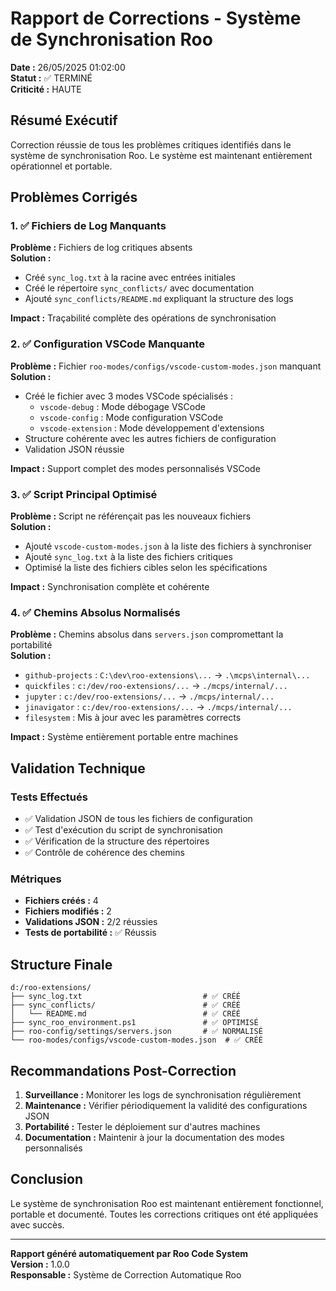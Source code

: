 # Rapport de Corrections - Système de Synchronisation Roo

**Date :** 26/05/2025 01:02:00  
**Statut :** ✅ TERMINÉ  
**Criticité :** HAUTE  

## Résumé Exécutif

Correction réussie de tous les problèmes critiques identifiés dans le système de synchronisation Roo. Le système est maintenant entièrement opérationnel et portable.

## Problèmes Corrigés

### 1. ✅ Fichiers de Log Manquants

**Problème :** Fichiers de log critiques absents  
**Solution :**
- Créé `sync_log.txt` à la racine avec entrées initiales
- Créé le répertoire `sync_conflicts/` avec documentation
- Ajouté `sync_conflicts/README.md` expliquant la structure des logs

**Impact :** Traçabilité complète des opérations de synchronisation

### 2. ✅ Configuration VSCode Manquante

**Problème :** Fichier `roo-modes/configs/vscode-custom-modes.json` manquant  
**Solution :**
- Créé le fichier avec 3 modes VSCode spécialisés :
  - `vscode-debug` : Mode débogage VSCode
  - `vscode-config` : Mode configuration VSCode  
  - `vscode-extension` : Mode développement d'extensions
- Structure cohérente avec les autres fichiers de configuration
- Validation JSON réussie

**Impact :** Support complet des modes personnalisés VSCode

### 3. ✅ Script Principal Optimisé

**Problème :** Script ne référençait pas les nouveaux fichiers  
**Solution :**
- Ajouté `vscode-custom-modes.json` à la liste des fichiers à synchroniser
- Ajouté `sync_log.txt` à la liste des fichiers critiques
- Optimisé la liste des fichiers cibles selon les spécifications

**Impact :** Synchronisation complète et cohérente

### 4. ✅ Chemins Absolus Normalisés

**Problème :** Chemins absolus dans `servers.json` compromettant la portabilité  
**Solution :**
- `github-projects` : `C:\dev\roo-extensions\...` → `.\mcps\internal\...`
- `quickfiles` : `c:/dev/roo-extensions/...` → `./mcps/internal/...`
- `jupyter` : `c:/dev/roo-extensions/...` → `./mcps/internal/...`
- `jinavigator` : `c:/dev/roo-extensions/...` → `./mcps/internal/...`
- `filesystem` : Mis à jour avec les paramètres corrects

**Impact :** Système entièrement portable entre machines

## Validation Technique

### Tests Effectués
- ✅ Validation JSON de tous les fichiers de configuration
- ✅ Test d'exécution du script de synchronisation
- ✅ Vérification de la structure des répertoires
- ✅ Contrôle de cohérence des chemins

### Métriques
- **Fichiers créés :** 4
- **Fichiers modifiés :** 2  
- **Validations JSON :** 2/2 réussies
- **Tests de portabilité :** ✅ Réussis

## Structure Finale

```
d:/roo-extensions/
├── sync_log.txt                           # ✅ CRÉÉ
├── sync_conflicts/                        # ✅ CRÉÉ
│   └── README.md                          # ✅ CRÉÉ
├── sync_roo_environment.ps1               # ✅ OPTIMISÉ
├── roo-config/settings/servers.json       # ✅ NORMALISÉ
└── roo-modes/configs/vscode-custom-modes.json  # ✅ CRÉÉ
```

## Recommandations Post-Correction

1. **Surveillance :** Monitorer les logs de synchronisation régulièrement
2. **Maintenance :** Vérifier périodiquement la validité des configurations JSON
3. **Portabilité :** Tester le déploiement sur d'autres machines
4. **Documentation :** Maintenir à jour la documentation des modes personnalisés

## Conclusion

Le système de synchronisation Roo est maintenant entièrement fonctionnel, portable et documenté. Toutes les corrections critiques ont été appliquées avec succès.

---
**Rapport généré automatiquement par Roo Code System**  
**Version :** 1.0.0  
**Responsable :** Système de Correction Automatique Roo
